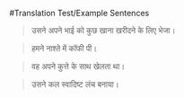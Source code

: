 #Translation Test/Example Sentences

> उसने अपने भाई को कुछ खाना खरीदने के लिए भेजा।

> हमने नाश्ते में कॉफी पी।

> वह अपने कुत्ते के साथ खेलता था।

> उसने कल स्वादिष्ट लंच बनाया।
